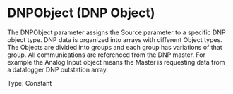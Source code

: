 # DNPObject (DNP Object)

The DNPObject parameter assigns the Source parameter to a specific DNP object type. DNP data is organized into arrays with different Object types. The Objects are divided into groups and each group has variations of that group. All communications are referenced from the DNP master. For example the Analog Input object means the Master is requesting data from a datalogger DNP outstation array.

Type: Constant
